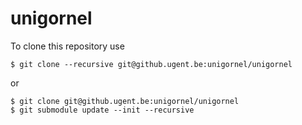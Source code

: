 unigornel
=========

To clone this repository use

```
$ git clone --recursive git@github.ugent.be:unigornel/unigornel
```

or

```
$ git clone git@github.ugent.be:unigornel/unigornel
$ git submodule update --init --recursive
```
